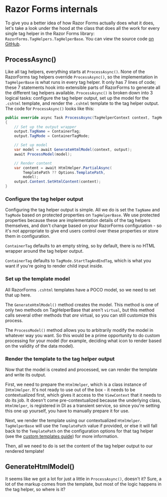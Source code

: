 # Razor Forms internals

To give you a better idea of how Razor Forms actually does what it does, let's take a look under the hood at the class that does all the work for every single tag helper in the Razor Forms library: `RazorForms.TagHelpers.TagHelperBase`. You can view the source code [on GitHub](https://github.com/christianlevesque/RazorForms/blob/main/RazorForms/TagHelpers/TagHelperBase.cs).

## ProcessAsync()

Like all tag helpers, everything starts at `ProcessAsync()`. None of the RazorForms tag helpers override `ProcessAsync()`, so the implementation in `TagHelperBase` is what runs in every tag helper. It only has 7 lines of code; these 7 statements hook into extensible parts of RazorForms to generate all the different tag helpers available. `ProcessAsync()` is broken down into 3 logical tasks: configure the tag helper output, set up the model for the `.cshtml` template, and render the `.cshtml` template to the tag helper output. The code for `ProcessAsync()` looks like this:

```csharp
public override async Task ProcessAsync(TagHelperContext context, TagHelperOutput output)
{
    // Set up the output wrapper
    output.TagName = ContainerTag;
    output.TagMode = ContainerTagMode;

    // Set up model
    var model = await GenerateHtmlModel(context, output);
    await ProcessModel(model);

    // Render content
    var content = await HtmlHelper.PartialAsync(
        TemplatePath ?? Options.TemplatePath,
        model);
    output.Content.SetHtmlContent(content);
}
```

### Configure the tag helper output

Configuring the tag helper output is simple. All we do is set the `TagName` and `TagMode` based on protected properties on `TagHelperBase`. We use protected properties because these are implementation details of the tag helpers themselves, and don't change based on your RazorForms configuration - so it's not appropriate to give end users control over these properties or store them in configuration.

`ContainerTag` defaults to an empty string, so by default, there is no HTML wrapper around the tag helper output.

`ContainerTag` defaults to `TagMode.StartTagAndEndTag`, which is what you want if you're going to render child input inside.

### Set up the template model

All RazorForms `.cshtml` templates have a POCO model, so we need to set that up here.

The `GenerateHtmlModel()` method creates the model. This method is one of only two methods on TagHelperBase that aren't `virtual`, but this method calls several other methods that *are* virtual, so you can still customize this process.

The `ProcessModel()` method allows you to arbitrarily modify the model in whatever way you want. So this would be a prime opportunity to do custom processing for your model (for example, deciding what icon to render based on the validity of the data model).

### Render the template to the tag helper output

Now that the model is created and processed, we can render the template and write its output.

First, we need to prepare the `HtmlHelper`, which is a class instance of `IHtmlHelper`. It's not ready to use out of the box - it needs to be contextualized first, which gives it access to the `ViewContext` that it needs to do its job. It doesn't come pre-contextualized because the underlying class, `HtmlHelper`, is registered in DI as a transient service, so since you're setting this one up yourself, you have to manually prepare it for use.

Next, we render the template using our contextualized `HtmlHelper`. `TagHelperBase` will use the `TemplatePath` value if provided, or else it will fall back to the `TemplatePath` on the configuration options for that tag helper (see the [custom templates guide](/docs/guides/custom-templates#use-a-custom-template-for-a-single-instance-of-a-tag-helper)) for more information.

Then, all we need to do is set the content of the tag helper output to our rendered template!

## GenerateHtmlModel()

It seems like we got a lot for just a little in `ProcessAsync()`, doesn't it? Sure, a lot of the markup comes from the template, but most of the logic happens in the tag helper, so where is it?